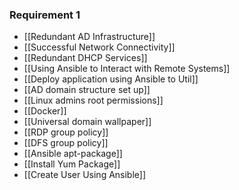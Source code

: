 ### Requirement 1
* [[Redundant AD Infrastructure]]
* [[Successful Network Connectivity]]
* [[Redundant DHCP Services]]
* [[Using Ansible to Interact with Remote Systems]]
* [[Deploy application using Ansible to Util]]
* [[AD domain structure set up]]
* [[Linux admins root permissions]]
* [[Docker]]
* [[Universal domain wallpaper]]
* [[RDP group policy]]
* [[DFS group policy]]
* [[Ansible apt-package]]
* [[Install Yum Package]]
* [[Create User Using Ansible]]


